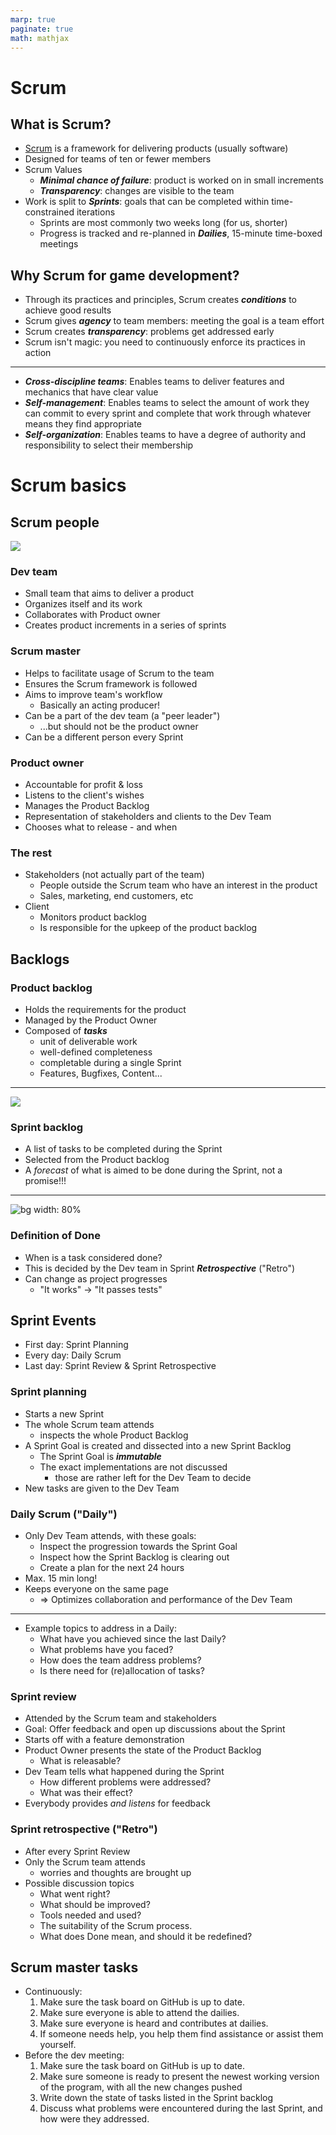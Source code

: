 ```yaml
---
marp: true
paginate: true
math: mathjax
---
```

<!-- headingDivider: 3 -->
<!-- class: invert -->
# Scrum
## What is Scrum?

* [Scrum](https://en.wikipedia.org/wiki/Scrum_(software_development)) is a framework for delivering products (usually software)
* Designed for teams of ten or fewer members
* Scrum Values
  * ***Minimal chance of failure***: product is worked on in small increments
  * ***Transparency***: changes are visible to the team
* Work is split to ***Sprints***: goals that can be completed within time-constrained iterations
  * Sprints are most commonly two weeks long (for us, shorter)
  * Progress is tracked and re-planned in ***Dailies***, 15-minute time-boxed meetings 


## Why Scrum for game development?

* Through its practices and principles, Scrum creates ***conditions*** to achieve good results 
* Scrum gives ***agency*** to team members: meeting the goal is a team effort
* Scrum creates ***transparency***: problems get addressed early
* Scrum isn't magic: you need to continuously enforce its practices in action


---
* ***Cross-discipline teams***: Enables teams to deliver features and mechanics that have clear value
* ***Self-management***: Enables teams to select the amount of work they can commit to every sprint and complete that work through whatever means they find appropriate
* ***Self-organization***: Enables teams to have a degree of authority and responsibility to select their membership

<!--
* ***True leadership***: Provides leadership focused on mentoring and facilitation to free the best performance possible from the team
## Cross-discipline teams
* Team members share the same goal and therefore the same priorities
* To make sure ***no work goes to waste***, synchronization of the disciplines happens every sprint. 
* avoid one discipline getting too far ahead of the others!

## Self-management
* No unnecessary management layers
* Scrum teams are usually composed of 5 to 9 cross-disciplined developers who create vertical slices of major features every sprint.
* How is this achieved?
  * Choose the amount of work to accomplish for the coming sprint and commit to it
  * Decide the best way to work together
  * Every Daily: Estimate your own work and monitor progress toward a committed goal
  * Every Sprint: Demonstrate sprint goals achieved to the stakeholders
  * Take responsibility for performance and find ways to improve it 

## Self-organisation

* Team selects their own members to complete tasks
* Some sprints, like before release, might require a complete reorganization
-->

# Scrum basics

## Scrum people

![](imgs/scrum-people.png)

### Dev team

* Small team that aims to deliver a product
* Organizes itself and its work
* Collaborates with Product owner
* Creates product increments in a series of sprints

### Scrum master

* Helps to facilitate usage of Scrum to the team
* Ensures the Scrum framework is followed
* Aims to improve team's workflow
  * Basically an acting producer!
* Can be a part of the dev team (a "peer leader")
  * ...but should not be the product owner
* Can be a different person every Sprint

### Product owner

* Accountable for profit & loss
* Listens to the client's wishes
* Manages the Product Backlog
* Representation of stakeholders and clients to the Dev Team
* Chooses what to release - and when

<!-- _footer: "In this course, the teacher will act as this." -->

### The rest

* Stakeholders (not actually part of the team)
  * People outside the Scrum team who have an interest in the product
  * Sales, marketing, end customers, etc
* Client
  * Monitors product backlog
  * Is responsible for the upkeep of the product backlog

<!-- _footer: "In this course, the teacher will act as these." -->

## Backlogs

### Product backlog

* Holds the requirements for the product
* Managed by the Product Owner
* Composed of ***tasks***
  * unit of deliverable work
  * well-defined completeness
  * completable during a single Sprint
  * Features, Bugfixes, Content...

---
![](https://i.pinimg.com/originals/f8/6c/f4/f86cf4e5a8e7b0ab905ed53e8786aa28.png)

### Sprint backlog

* A list of tasks to be completed during the Sprint
* Selected from the Product backlog
* A *forecast* of what is aimed to be done during the Sprint, not a promise!!!

---
![bg width: 80%](imgs/sprint-backlog.png)


### Definition of Done

* When is a task considered done?
* This is decided by the Dev team in Sprint ***Retrospective*** ("Retro")
* Can change as project progresses
  	* "It works" -> "It passes tests"

<!-- * "Fully completed" should refer to ***completely releasable*** -->

## Sprint Events

* First day: Sprint Planning
* Every day: Daily Scrum
* Last day: Sprint Review & Sprint Retrospective

### Sprint planning

* Starts a new Sprint
* The whole Scrum team attends
  * inspects the whole Product Backlog
* A Sprint Goal is created and dissected into a new Sprint Backlog
  * The Sprint Goal is ***immutable***
  * The exact implementations are not discussed
    * those are rather left for the Dev Team to decide
* New tasks are given to the Dev Team

### Daily Scrum ("Daily")

* Only Dev Team attends, with these goals:
  * Inspect the progression towards the Sprint Goal
  * Inspect how the Sprint Backlog is clearing out
  * Create a plan for the next 24 hours
* Max. 15 min long!
* Keeps everyone on the same page
  * $\Rightarrow$ Optimizes collaboration and performance of the Dev Team
---
* Example topics to address in a Daily:
	* What have you achieved since the last Daily?
	* What problems have you faced?
	* How does the team address problems?
	* Is there need for (re)allocation of tasks?

### Sprint review

* Attended by the Scrum team and stakeholders
* Goal: Offer feedback and open up discussions about the Sprint
* Starts off with a feature demonstration
* Product Owner presents the state of the Product Backlog
  * What is releasable?
* Dev Team tells what happened during the Sprint
  * How different problems were addressed?
  * What was their effect?
* Everybody provides *and listens* for feedback

### Sprint retrospective ("Retro")

* After every Sprint Review
* Only the Scrum team attends
	* worries and thoughts are brought up
* Possible discussion topics
	* What went right?
	* What should be improved?
	* Tools needed and used?
	* The suitability of the Scrum process.
	* What does Done mean, and should it be redefined?

## Scrum master tasks

* Continuously:
  1. Make sure the task board on GitHub is up to date.
  2. Make sure everyone is able to attend the dailies.
  3. Make sure everyone is heard and contributes at dailies.
  4. If someone needs help, you help them find assistance or assist them yourself.
* Before the dev meeting:
  1. Make sure the task board on GitHub is up to date.
  2. Make sure someone is ready to present the newest working version of the program, with all the new changes pushed
  3. Write down the state of tasks listed in the Sprint backlog
  4. Discuss what problems were encountered during the last Sprint, and how were they addressed.


